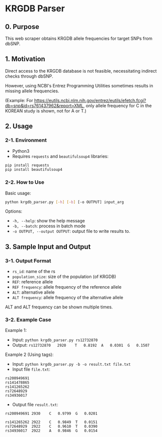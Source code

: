 # KRGDB Parser
## 0. Purpose
This web scraper obtains KRGDB allele frequencies for target SNPs from dbSNP.

## 1. Motivation
Direct access to the KRGDB database is not feasible, necessitating indirect checks through dbSNP.

However, using NCBI's Entrez Programming Utilities sometimes results in missing allele frequencies.

(Example: For https://eutils.ncbi.nlm.nih.gov/entrez/eutils/efetch.fcgi?db=snp&id=rs761437962&report=XML, only allele frequency for C in the KOREAN study is shown, not for A or T.)

## 2. Usage
### 2-1. Environment
- Python3
- Requires `requests` and `beautifulsoup4` libraries:
```bash
pip install requests
pip install beautifulsoup4
```
### 2-2. How to Use
Basic usage:
```bash
python krgdb_parser.py [-h] [-b] [-o OUTPUT] input_arg
```
Options:
- `-h, --help`: show the help message
- `-b, --batch`: process in batch mode
- `-o OUTPUT, --output OUTPUT`: output file to write results to.

## 3. Sample Input and Output
### 3-1. Output Format
- `rs_id`: name of the rs
- `population_size`: size of the population (of KRGDB)
- `REF`: reference allele
- `REF frequency`: allele frequency of the reference allele
- `ALT`: alternative allele
- `ALT frequency`: allele frequency of the alternative allele

ALT and ALT frequency can be shown multiple times.

### 3-2. Example Case
Example 1:
- Input: `python krgdb_parser.py rs12732870`
- Output: `rs12732870	2920	T	0.8192	A	0.0301	G	0.1507`


Example 2 (Using tags):
- Input: `python krgdb_parser.py -b -o result.txt file.txt`
- Input file `file.txt`:
```
rs200949691
rs141478865
rs141265262
rs72648929
rs34936017
```
- Output file `result.txt`:
```
rs200949691	2930	C	0.9799	G	0.0201

rs141265262	2922	C	0.9849	T	0.0151
rs72648929	2922	C	0.9610	T	0.0390
rs34936017	2922	A	0.9846	G	0.0154
```
